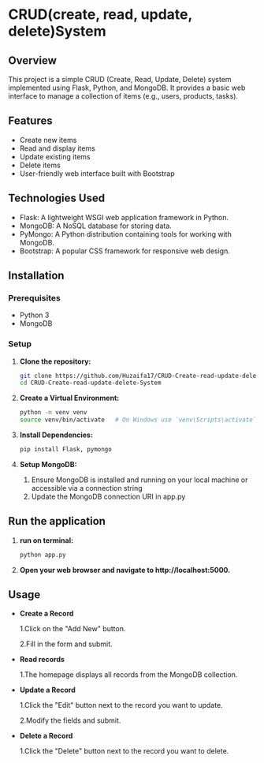 # CRUD(create, read, update, delete)System

## Overview

This project is a simple CRUD (Create, Read, Update, Delete) system implemented using Flask, Python, and MongoDB. It provides a basic web interface to manage a collection of items (e.g., users, products, tasks).

## Features

- Create new items
- Read and display items
- Update existing items
- Delete items
- User-friendly web interface built with Bootstrap

## Technologies Used

- Flask: A lightweight WSGI web application framework in Python.
- MongoDB: A NoSQL database for storing data.
- PyMongo: A Python distribution containing tools for working with MongoDB.
- Bootstrap: A popular CSS framework for responsive web design.

## Installation

### Prerequisites

- Python 3
- MongoDB

### Setup

1. **Clone the repository:**
   ```bash
   git clone https://github.com/Huzaifa17/CRUD-Create-read-update-delete-System
   cd CRUD-Create-read-update-delete-System
   
2. **Create a Virtual Environment:**
   ```bash
   python -m venv venv
   source venv/bin/activate   # On Windows use `venv\Scripts\activate`
   
3. **Install Dependencies:**
   ```bash
   pip install Flask, pymongo

4. **Setup MongoDB:**

   1. Ensure MongoDB is installed and running on your local machine or accessible via a connection string
   2. Update the MongoDB connection URI in app.py

## Run the application
1. **run on terminal:**
   ```bash
   python app.py
   
2. **Open your web browser and navigate to http://localhost:5000.**

## Usage
- **Create a Record**

  1.Click on the "Add New" button.
  
  2.Fill in the form and submit.
     
- **Read records**
  
  1.The homepage displays all records from the MongoDB collection.

- **Update a Record**
  
  1.Click the "Edit" button next to the record you want to update.
  
  2.Modify the fields and submit.

- **Delete a Record**
  
  1.Click the "Delete" button next to the record you want to delete.

